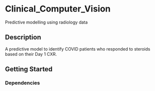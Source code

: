 # Clinical_Computer_Vision
Predictive modelling using radiology data

## Description

A predictive model to identify COVID patients who responded to steroids based on their Day 1 CXR. 

## Getting Started

### Dependencies

